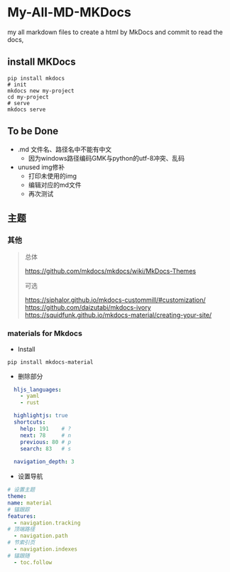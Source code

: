 # My-All-MD-MKDocs

my all markdown files to create 
a html by MkDocs and commit to read the docs, 

##  install MKDocs

``` shell
pip install mkdocs
# init
mkdocs new my-project
cd my-project
# serve
mkdocs serve
```
## To be Done
- .md 文件名、路径名中不能有中文
  - 因为windows路径编码GMK与python的utf-8冲突、乱码
- unused img修补
  - 打印未使用的img
  - 编辑对应的md文件
  - 再次测试

## 主题

### 其他

> 总体
> 
> https://github.com/mkdocs/mkdocs/wiki/MkDocs-Themes
> 
> 可选
> 
> https://siphalor.github.io/mkdocs-custommill/#customization/
> https://github.com/daizutabi/mkdocs-ivory
> https://squidfunk.github.io/mkdocs-material/creating-your-site/
> 
>

### materials for Mkdocs

- Install

```shell
pip install mkdocs-material
```

- 删除部分
```yaml
  hljs_languages:
    - yaml
    - rust

  highlightjs: true
  shortcuts:
    help: 191    # ?
    next: 78     # n
    previous: 80 # p
    search: 83   # s
  
  navigation_depth: 3
```


- 设置导航
```yaml
# 设置主题
theme:
name: material
# 锚跟踪
features:
  - navigation.tracking      
# 顶端路径
  - navigation.path
# 节索引页
  - navigation.indexes
# 锚跟随
  - toc.follow
```